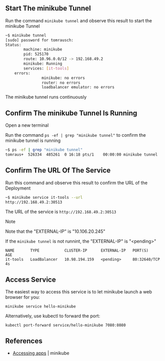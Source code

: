 
## Start The minikube Tunnel
Run the command ```minikube tunnel``` and observe this result to start the minikube Tunnel
```bash
~$ minikube tunnel
[sudo] password for tomrausch:
Status:
        machine: minikube
        pid: 525170
        route: 10.96.0.0/12 -> 192.168.49.2
        minikube: Running
        services: [it-tools]
    errors:
                minikube: no errors
                router: no errors
                loadbalancer emulator: no errors
```
The minikube tunnel runs continuously

## Confirm The minikube Tunnel Is Running
Open a new terminal

Run the command ```ps -ef | grep "minikube tunnel"``` to confirm the minikube tunnel is running
```bash
~$ ps -ef | grep "minikube tunnel"
tomraus+  526334  485261  0 16:18 pts/1    00:00:00 minikube tunnel
```

## Confirm The URL Of The Service
Run this command and observe this result to confirm the URL of the Deployment
```bash
~$ minikube service it-tools --url
http://192.168.49.2:30513
```
The URL of the service is ```http://192.168.49.2:30513``` 

> [!NOTE]
> Note that the "EXTERNAL-IP" is "10.106.20.245"
> 
> If the ```minikube tunnel``` is not runnint, the "EXTERNAL-IP" is "\<pending\>"
> ```
> NAME       TYPE           CLUSTER-IP      EXTERNAL-IP   PORT(S)        AGE
> it-tools   LoadBalancer   10.98.194.159   <pending>     80:32640/TCP   4s
> ```

## Access Service
The easiest way to access this service is to let minikube launch a web browser for you:
```
minikube service hello-minikube
```

Alternatively, use kubectl to forward the port:
```
kubectl port-forward service/hello-minikube 7080:8080
```


## References
- [Accessing apps](https://minikube.sigs.k8s.io/docs/handbook/accessing/) | minikube
